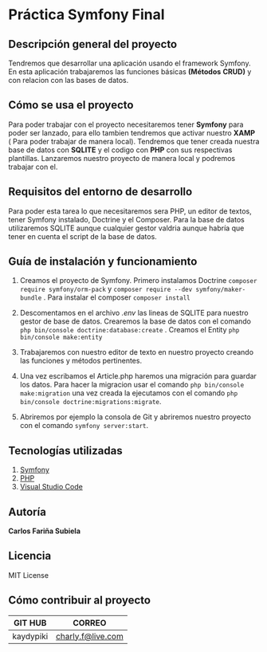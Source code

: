# Práctica Symfony Final

## Descripción general del proyecto
Tendremos que desarrollar una aplicación usando el framework Symfony. En esta aplicación trabajaremos las funciones básicas **(Métodos** **CRUD)** y con relacion con las bases de datos.
## Cómo se usa el proyecto
Para poder trabajar con el proyecto necesitaremos tener **Symfony** para poder ser lanzado, para ello tambien tendremos que activar nuestro **XAMP** ( Para poder trabajar de manera local). Tendremos que tener creada nuestra base de datos con **SQLITE** y el codigo con **PHP** con sus respectivas plantillas. Lanzaremos nuestro proyecto de manera local y podremos trabajar con el.
## Requisitos del entorno de desarrollo
Para poder esta tarea lo que necesitaremos sera PHP, un editor de textos, tener Symfony instalado, Doctrine y el Composer. Para la base de datos utilizaremos SQLITE aunque cualquier gestor valdria aunque habría que tener en cuenta el script de la base de datos. 

## Guía de instalación y funcionamiento
1. Creamos el proyecto de Symfony. Primero instalamos Doctrine `composer require symfony/orm-pack` y `composer require --dev symfony/maker-bundle` . Para instalar el composer `composer install`

2. Descomentamos en el archivo *.env* las lineas de SQLITE para nuestro gestor de base de datos. Crearemos la base de datos con el comando `php bin/console doctrine:database:create` . Creamos el Entity `php bin/console make:entity`

3. Trabajaremos con nuestro editor de texto en nuestro proyecto creando las funciones y métodos pertinentes.

4. Una vez escribamos el Article.php haremos una migración para guardar los datos. Para hacer la migracion usar el comando `php bin/console make:migration` una vez creada la ejecutamos con el comando `php bin/console doctrine:migrations:migrate`.

6. Abriremos por ejemplo la consola de Git y abriremos nuestro proyecto con el comando  `symfony server:start`.
## Tecnologías utilizadas
1. [Symfony](https://symfony.com/doc/current/setup.html)
2. [PHP](https://www.php.net/manual/es/install.php)
3. [Visual Studio Code](https://code.visualstudio.com/)

## Autoría
**Carlos Fariña Subiela**
## Licencia
MIT License

## Cómo contribuir al proyecto
| GIT HUB | CORREO |
| ----------- | ----------- |
| kaydypiki  | charly.f@live.com|

